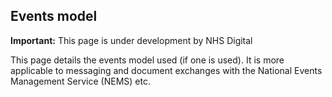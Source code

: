 ## Events model

  <div markdown="span" class="alert alert-warning" role="alert"><i class="fa fa-warning"></i><b> Important:</b> This page is under development by NHS Digital</div>

This page details the events model used (if one is used).
It is more applicable to messaging and document exchanges with the National Events Management Service (NEMS) etc.

